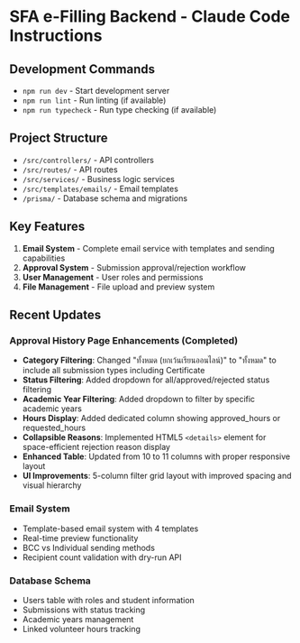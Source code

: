 # SFA e-Filling Backend - Claude Code Instructions

## Development Commands
- `npm run dev` - Start development server
- `npm run lint` - Run linting (if available)
- `npm run typecheck` - Run type checking (if available)

## Project Structure
- `/src/controllers/` - API controllers
- `/src/routes/` - API routes
- `/src/services/` - Business logic services
- `/src/templates/emails/` - Email templates
- `/prisma/` - Database schema and migrations

## Key Features
1. **Email System** - Complete email service with templates and sending capabilities
2. **Approval System** - Submission approval/rejection workflow
3. **User Management** - User roles and permissions
4. **File Management** - File upload and preview system

## Recent Updates
### Approval History Page Enhancements (Completed)
- **Category Filtering**: Changed "ทั้งหมด (ยกเว้นเรียนออนไลน์)" to "ทั้งหมด" to include all submission types including Certificate
- **Status Filtering**: Added dropdown for all/approved/rejected status filtering
- **Academic Year Filtering**: Added dropdown to filter by specific academic years
- **Hours Display**: Added dedicated column showing approved_hours or requested_hours
- **Collapsible Reasons**: Implemented HTML5 `<details>` element for space-efficient rejection reason display
- **Enhanced Table**: Updated from 10 to 11 columns with proper responsive layout
- **UI Improvements**: 5-column filter grid layout with improved spacing and visual hierarchy

### Email System
- Template-based email system with 4 templates
- Real-time preview functionality
- BCC vs Individual sending methods
- Recipient count validation with dry-run API

### Database Schema
- Users table with roles and student information
- Submissions with status tracking
- Academic years management
- Linked volunteer hours tracking